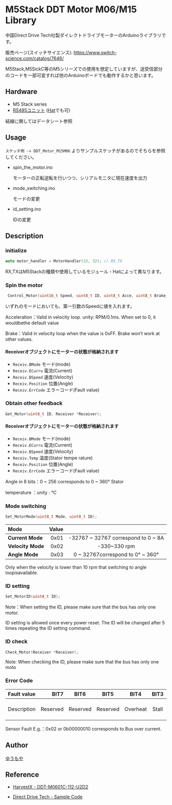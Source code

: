 # M5Stack DDT Motor M06/M15 Library

中国Direct Drive Tech社製ダイレクトドライブモーターのArduinoライブラリです。

販売ページ(スイッチサイエンス):  <https://www.switch-science.com/catalog/7646/>

M5Stack,M5SickC等のM5シリーズでの使用を想定していますが、送受信部分のコードを一部可変すれば他のArduinoボードでも動作するかと思います。

## Hardware

- M5 Stack series
- [RS485ユニット](https://www.switch-science.com/catalog/6554/) ([Hat](https://www.switch-science.com/catalog/6472/)でも可)

結線に関してはデータシート参照

## Usage

`スケッチ例 -> DDT_Motor_M15M06` よりサンプルスケッチがあるのでそちらを参照してください。

- spin_the_motor.ino

   モーターの正転逆転を行いつつ、シリアルモニタに現在速度を出力
- mode_switching.ino

   モードの変更
- id_setting.ino

   IDの変更

## Description

### initialize

```c
auto motor_handler = MotorHandler(33, 32); // RX,TX
```

RX,TXはM5Stackの種類や使用しているモジュール・Hatによって異なります。

### Spin the motor

```c
 Control_Motor(uint16_t Speed, uint8_t ID, uint8_t Acce, uint8_t Brake_P, Receiver *Receiver);
 ```

いずれのモードにおいても、第一引数のSpeedに値を入れます。

Acceleration：Valid in velocity loop. unity: RPM/0.1ms. When set to 0, it wouldbethe default value

Brake：Valid in velocity loop when the value is 0xFF. Brake won’t work at other
values.

#### Receiverオブジェクトにモーターの状態が格納されます

- `Receiv.BMode` モード(mode)
- `Receiv.ECurru` 電流(Current)
- `Receiv.BSpeed` 速度(Velocity)
- `Receiv.Position` 位置(Angle)
- `Receiv.ErrCode` エラーコード(Fault value)

### Obtain other feedback

```c
Get_Motor(uint8_t ID, Receiver *Receiver);
```

#### Receiverオブジェクトにモーターの状態が格納されます

- `Receiv.BMode` モード(mode)
- `Receiv.ECurru` 電流(Current)
- `Receiv.BSpeed` 速度(Velocity)
- `Receiv.Temp` 温度(Stator tempe rature)
- `Receiv.Position` 位置(Angle)
- `Receiv.ErrCode` エラーコード(Fault value)

Angle in 8 bits：0 ~ 256 corresponds to 0 ~ 360° Stator

temperature ：unity : ℃

### Mode switching

```c
Set_MotorMode(uint8_t Mode, uint8_t ID);
```

| Mode | Value |  |
|:-------------------|----------:|:------------------------------:|
| **Current Mode**   | 0x01      | -32767 ~ 32767 correspond to 0 ~ 8A|
| **Velocity Mode**  | 0x02      | -330~330 rpm                   |
| **Angle Mode**     | 0x03      | 0 ~ 32767correspond to 0° ~ 360°   |

Only when the velocity is lower than 10 rpm that switching to angle loopisavailable.

### ID setting

```c
Set_MotorID(uint8_t ID);
```

Note：When setting the ID, please make sure that the bus has only one motor.

ID setting is allowed once every power reset. The ID will be changed after 5 times repeating the ID setting command.

### ID check

```c
Check_Motor(Receiver *Receiver);
```

Note: When checking the ID, please make sure that the bus has only one moto

### Error Code

| Fault value |  BIT7  | BIT6   | BIT5   | BIT4   | BIT3 | BIT2 | BIT1 | BIT0 |
|:------------|-------:|:------:|:------:|:------:|:----:|:----:|:----:|:----:|
|Description  |Reserved|Reserved|Reserved|Overheat|Stall|Phase Over current|Bus over current|Sensor Fault|

Sensor Fault
E.g.：0x02 or 0b00000010 corresponds to Bus over current.

## Author

[ゆうもや](https://twitter.com/takex5g)

## Reference

- [HarvestX - DDT-M0601C-112-U2D2](https://github.com/HarvestX/DDT-M0601C-112-U2D2)

- [Direct Drive Tech - Sample Code](https://github.com/Direcrt-Drive-Technology/M15-M06motor_Samplecode/tree/main/M0602C_Samplecode)

